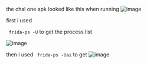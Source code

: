 the chal one apk looked like this when running 
![image](https://github.com/adwait3/sm/assets/148553626/dae446fd-fc6e-488e-b40b-7ed77dd0fdb2)


first i used 

``` frida-ps -U```
to get the process list 

![image](https://github.com/adwait3/sm/assets/148553626/b4d3aa5c-22cc-49df-88bd-a9c47599727b)

then i used 
``` frida-ps -Uai```
 to get 
 ![image](https://github.com/adwait3/sm/assets/148553626/966ab8e9-d4bd-471f-9538-c0ef9500326d)
